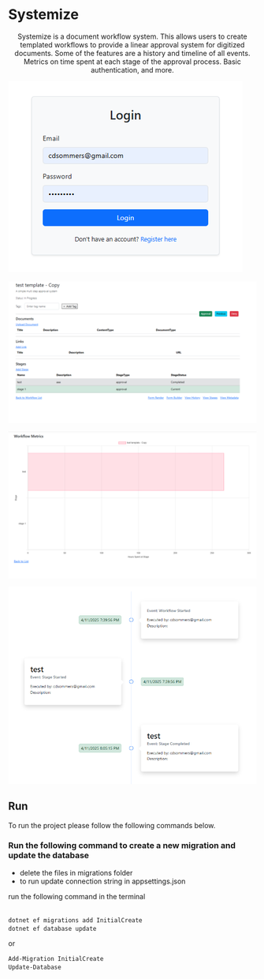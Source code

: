 ﻿# Systemize
 <div>
 <p align="center">
	Systemize is a document workflow system. This allows users to create templated workflows to provide a linear approval system for digitized documents. Some of the features are a history and timeline of all events. Metrics on time spent at each stage of the approval process. Basic authentication, and more. 
 </p>
 </div>
 <div>


![alt text](https://raw.githubusercontent.com/udelblue/Systemize/refs/heads/master/Screenshots/authentication.png "Authenication")

![alt text](https://raw.githubusercontent.com/udelblue/Systemize/refs/heads/master/Screenshots/details.png "Details")

![alt text](https://raw.githubusercontent.com/udelblue/Systemize/refs/heads/master/Screenshots/Metrics.png "Metrics")

![alt text](https://raw.githubusercontent.com/udelblue/Systemize/refs/heads/master/Screenshots/Timeline.png "Timeline")

 </div>

## Run
To run the project please follow the following commands below. 

### Run the following command to create a new migration and update the database

- delete the files in migrations folder
- to run update connection string in appsettings.json

run the following command in the terminal
```bash

dotnet ef migrations add InitialCreate
dotnet ef database update

```

or 

```bash	
Add-Migration InitialCreate
Update-Database
```
